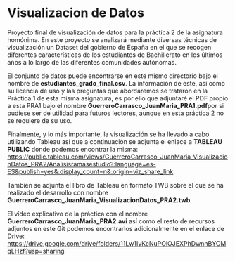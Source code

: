# Visualizacion de Datos
Proyecto final de visualización de datos para la práctica 2 de la asignatura homónima. En este proyecto se analizará mediante diversas técnicas de visualización un Dataset del gobierno de España en el que se recogen diferentes características de los estudiantes de Bachillerato en los últimos años a lo largo de las diferentes comunidades autónomas.


El conjunto de datos puede encontrarse en este mismo directorio bajo el nombre de **estudiantes_grado_final.csv**. La información de este, así como su licencia de uso y las preguntas que abordaremos se trataron en la Práctica 1 de esta misma asignatura, es por ello que adjuntaré el PDF propio a esta PRA1 bajo el nombre **GuerreroCarrasco_JuanMaria_PRA1.pdf**por si pudiese ser de utilidad para futuros lectores, aunque en esta práctica 2 no se requiere de su uso.


Finalmente, y lo más importante, la visualización se ha llevado a cabo utilizando Tableau así que a continuación se adjunta el enlace a **TABLEAU PUBLIC** donde podemos encontrar la misma: https://public.tableau.com/views/GuerreroCarrasco_JuanMaria_VisualizacionDatos_PRA2/Analisisramasestudio?:language=es-ES&publish=yes&:display_count=n&:origin=viz_share_link


También se adjunta el libro de Tableau en formato TWB sobre el que se ha realizado el desarrollo con nombre **GuerreroCarrasco_JuanMaria_VisualizacionDatos_PRA2.twb**.

El vídeo explicativo de la práctica con el nombre **GuerreroCarrasco_JuanMaria_PRA2.avi** así como el resto de recursos adjuntos en este Git podemos encontrarlos adicionalmente en el enlace de Drive: https://drive.google.com/drive/folders/11Lw1IvKcNuPOlOJEXPhDwnnBYCMqLHzf?usp=sharing
